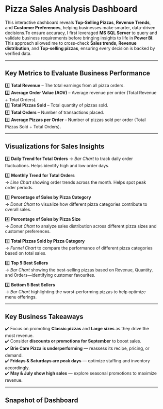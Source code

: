 # Pizza Sales Analysis Dashboard 

This interactive dashboard reveals **Top-Selling Pizzas**, **Revenue Trends**, and **Customer Preferences**, helping businesses make smarter, data-driven decisions.To ensure accuracy, I first leveraged **MS SQL Server** to query and validate business requirements before bringing insights to life in **Power BI**. This approach allowed me to cross-check **Sales trends**, **Revenue distribution**, and **Top-selling pizzas**, ensuring every decision is backed by verified data.

---

## Key Metrics to Evaluate Business Performance

1️⃣ **Total Revenue** – The total earnings from all pizza orders.  
2️⃣ **Average Order Value (AOV)** – Average revenue per order (Total Revenue ÷ Total Orders).  
3️⃣ **Total Pizzas Sold** – Total quantity of pizzas sold.  
4️⃣ **Total Orders** – Number of transactions placed.  
5️⃣ **Average Pizzas per Order** – Number of pizzas sold per order (Total Pizzas Sold ÷ Total Orders).

---

## Visualizations for Sales Insights

1️⃣ **Daily Trend for Total Orders** 
→ *Bar Chart* to track daily order fluctuations. Helps identify high and low order days.

2️⃣ **Monthly Trend for Total Orders**   
→ *Line Chart* showing order trends across the month. Helps spot peak order periods.

3️⃣ **Percentage of Sales by Pizza Category**   
→ *Donut Chart* to visualize how different pizza categories contribute to overall sales.

4️⃣ **Percentage of Sales by Pizza Size**   
→ *Donut Chart* to analyze sales distribution across different pizza sizes and customer preferences.

5️⃣ **Total Pizzas Sold by Pizza Category**   
→ *Funnel Chart* to compare the performance of different pizza categories based on total sales.

6️⃣ **Top 5 Best Sellers**   
→ *Bar Chart* showing the best-selling pizzas based on Revenue, Quantity, and Orders—identifying customer favourites.

7️⃣ **Bottom 5 Best Sellers**   
→ *Bar Chart* highlighting the worst-performing pizzas to help optimize menu offerings.

---

## Key Business Takeaways

✔️ Focus on promoting **Classic pizzas** and **Large sizes** as they drive the most revenue.  
✔️ Consider **discounts or promotions for September** to boost sales.  
✔️ **Brie Care Pizza is underperforming** — reassess its recipe, pricing, or demand.  
✔️ **Fridays & Saturdays are peak days** — optimize staffing and inventory accordingly.  
✔️ **May & July show high sales** — explore seasonal promotions to maximize revenue.

---

## Snapshot of Dashboard



